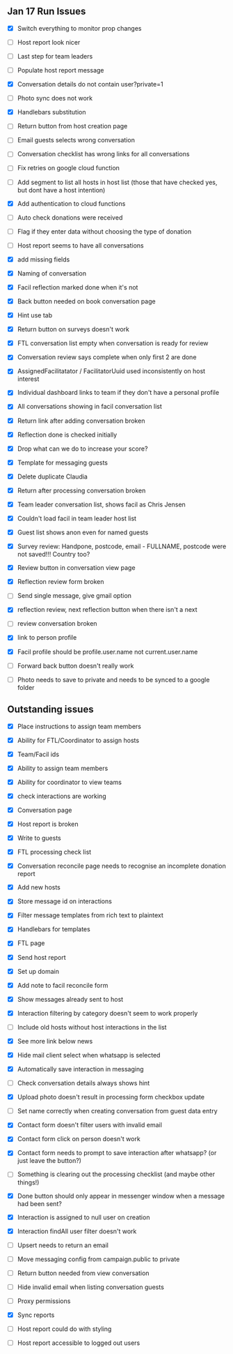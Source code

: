 ## Jan 17 Run Issues
- [X] Switch everything to monitor prop changes
- [ ] Host report look nicer
- [ ] Last step for team leaders
- [ ] Populate host report message
- [X] Conversation details do not contain user?private=1
- [ ] Photo sync does not work
- [X] Handlebars substitution
- [ ] Return button from host creation page
- [ ] Email guests selects wrong conversation
- [ ] Conversation checklist has wrong links for all conversations
- [ ] Fix retries on google cloud function
- [ ] Add segment to list all hosts in host list (those that have checked yes, but dont have a host intention)

- [X] Add authentication to cloud functions
- [ ] Auto check donations were received
- [ ] Flag if they enter data without choosing the type of donation
- [ ] Host report seems to have all conversations
- [X] add missing fields
- [X] Naming of conversation
- [X] Facil reflection marked done when it's not
- [X] Back button needed on book conversation page
- [X] Hint use tab
- [X] Return button on surveys doesn't work
- [X] FTL conversation list empty when conversation is ready for review
- [X] Conversation review says complete when only first 2 are done
- [X] AssignedFacilitatator / FacilitatorUuid used inconsistently on host interest
- [X] Individual dashboard links to team if they don't have a personal profile
- [X] All conversations showing in facil conversation list
- [X] Return link after adding conversation broken
- [X] Reflection done is checked initially
- [X] Drop what can we do to increase your score?
- [X] Template for messaging guests
- [X] Delete duplicate Claudia
- [X] Return after processing conversation broken
- [X] Team leader conversation list, shows facil as Chris Jensen
- [X] Couldn't load facil in team leader host list
- [X] Guest list shows anon even for named guests
- [X] Survey review: Handpone, postcode, email - FULLNAME, postcode were not saved!!! Country too?
- [X] Review button in conversation view page
- [X] Reflection review form broken
- [ ] Send single message, give gmail option
- [X] reflection review, next reflection button when there isn't a next
- [ ] review conversation broken
- [X] link to person profile
- [X] Facil profile should be profile.user.name not current.user.name
- [ ] Forward back button doesn't really work
- [ ] Photo needs to save to private and needs to be synced to a google folder

## Outstanding issues

- [X] Place instructions to assign team members
- [X] Ability for FTL/Coordinator to assign hosts
- [X] Team/Facil ids
- [X] Ability to assign team members
- [X] Ability for coordinator to view teams
- [X] check interactions are working
- [X] Conversation page
- [X] Host report is broken
- [X] Write to guests
- [X] FTL processing check list
- [X] Conversation reconcile page needs to recognise an incomplete donation report
- [X] Add new hosts
- [X] Store message id on interactions
- [X] Filter message templates from rich text to plaintext
- [X] Handlebars for templates
- [X] FTL page
- [X] Send host report
- [X] Set up domain
- [X] Add note to facil reconcile form
- [X] Show messages already sent to host
- [X] Interaction filtering by category doesn't seem to work properly
- [ ] Include old hosts without host interactions in the list

- [X] See more link below news
- [X] Hide mail client select when whatsapp is selected
- [X] Automatically save interaction in messaging
- [ ] Check conversation details always shows hint
- [X] Upload photo doesn't result in processing form checkbox update
- [ ] Set name correctly when creating conversation from guest data entry
- [X] Contact form doesn't filter users with invalid email
- [X] Contact form click on person doesn't work
- [X] Contact form needs to prompt to save interaction after whatsapp? (or just leave the button?)
- [ ] Something is clearing out the processing checklist (and maybe other things!)

- [X] Done button should only appear in messenger window when a message had been sent?
- [X] Interaction is assigned to null user on creation
- [X] Interaction findAll user filter doesn't work
- [ ] Upsert needs to return an email
- [ ] Move messaging config from campaign.public to private
- [ ] Return button needed from view conversation
- [ ] Hide invalid email when listing conversation guests

- [ ] Proxy permissions
- [X] Sync reports

- [ ] Host report could do with styling
- [ ] Host report accessible to logged out users
